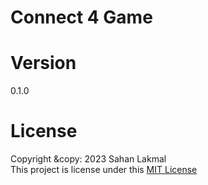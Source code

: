 # Connect 4 Game

# Version 
0.1.0

# License
Copyright &copy: 2023 Sahan Lakmal <br>
This project is license under this [MIT License](License.txt)